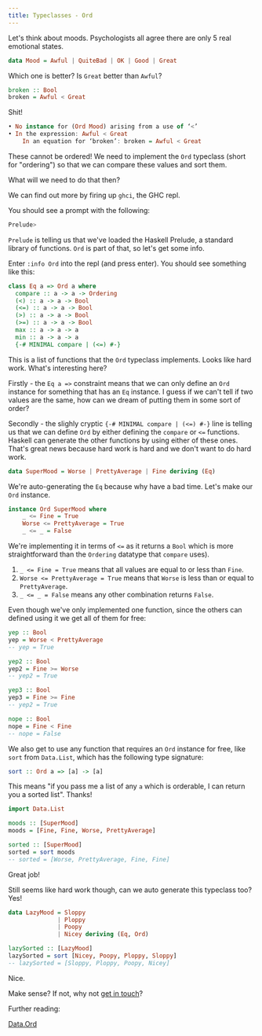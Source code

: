 ```yaml
---
title: Typeclasses - Ord
---
```


Let's think about moods. Psychologists all agree there are only 5 real emotional states.

```haskell
data Mood = Awful | QuiteBad | OK | Good | Great
```

Which one is better? Is `Great` better than `Awful`?

```haskell
broken :: Bool
broken = Awful < Great
```

Shit!

```haskell
• No instance for (Ord Mood) arising from a use of ‘<’
• In the expression: Awful < Great
    In an equation for ‘broken’: broken = Awful < Great
```

These cannot be ordered! We need to implement the `Ord` typeclass (short for "ordering") so that we can compare these values and sort them.

What will we need to do that then?

We can find out more by firing up `ghci`, the GHC repl.

You should see a prompt with the following:

```bash
Prelude>
```

`Prelude` is telling us that we've loaded the Haskell Prelude, a standard library of functions. `Ord` is part of that, so let's get some info.

Enter `:info Ord` into the repl (and press enter). You should see something like this:

```haskell
class Eq a => Ord a where
  compare :: a -> a -> Ordering
  (<) :: a -> a -> Bool
  (<=) :: a -> a -> Bool
  (>) :: a -> a -> Bool
  (>=) :: a -> a -> Bool
  max :: a -> a -> a
  min :: a -> a -> a
  {-# MINIMAL compare | (<=) #-}
```

This is a list of functions that the `Ord` typeclass implements. Looks like hard work. What's interesting here?

Firstly - the `Eq a =>` constraint means that we can only define an `Ord` instance for something that has an `Eq` instance. I guess if we can't tell if two values are the same, how can we dream of putting them in some sort of order?

Secondly - the slighly cryptic `{-# MINIMAL compare | (<=) #-}` line is telling us that we can define `Ord` by either defining the `compare` or `<=` functions. Haskell can generate the other functions by using either of these ones. That's great news because hard work is hard and we don't want to do hard work.

```haskell
data SuperMood = Worse | PrettyAverage | Fine deriving (Eq)
```

We're auto-generating the `Eq` because why have a bad time. Let's make our `Ord` instance.

```haskell
instance Ord SuperMood where
    _ <= Fine = True
    Worse <= PrettyAverage = True
    _ <= _ = False
```

We're implementing it in terms of `<=` as it returns a `Bool` which is more straightforward than the `Ordering` datatype that `compare` uses).

1. `_ <= Fine = True` means that all values are equal to or less than `Fine`.
2. `Worse <= PrettyAverage = True` means that `Worse` is less than or equal to `PrettyAverage`.
3. `_ <= _ = False` means any other combination returns `False`.

Even though we've only implemented one function, since the others can defined using it we get all of them for free:

```haskell
yep :: Bool
yep = Worse < PrettyAverage
-- yep = True
```

```haskell
yep2 :: Bool
yep2 = Fine >= Worse
-- yep2 = True
```

```haskell
yep3 :: Bool
yep3 = Fine >= Fine
-- yep2 = True
```

```haskell
nope :: Bool
nope = Fine < Fine
-- nope = False
```

We also get to use any function that requires an `Ord` instance for free, like `sort` from `Data.List`, which has the following type signature:

```haskell
sort :: Ord a => [a] -> [a]
```

This means "if you pass me a list of any `a` which is orderable, I can return you a sorted list". Thanks!

```haskell
import Data.List

moods :: [SuperMood]
moods = [Fine, Fine, Worse, PrettyAverage]

sorted :: [SuperMood]
sorted = sort moods
-- sorted = [Worse, PrettyAverage, Fine, Fine]
```

Great job!

Still seems like hard work though, can we auto generate this typeclass too? Yes!

```haskell
data LazyMood = Sloppy
              | Ploppy
              | Poopy
              | Nicey deriving (Eq, Ord)

lazySorted :: [LazyMood]
lazySorted = sort [Nicey, Poopy, Ploppy, Sloppy]
-- lazySorted = [Sloppy, Ploppy, Poopy, Nicey]
```

Nice.

Make sense? If not, why not [get in touch](/contact.html)?

Further reading:

[Data.Ord](http://hackage.haskell.org/package/base-4.12.0.0/docs/Data-Ord.html)
